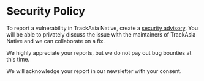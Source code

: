 # Security Policy

To report a vulnerability in TrackAsia Native, create a [security advisory](https://github.com/track-asia/trackasia-native/security/advisories/new).
You will be able to privately discuss the issue with the maintainers of TrackAsia Native and we can collaborate on a fix.

We highly appreciate your reports, but we do not pay out bug bounties at this time.

We will acknowledge your report in our newsletter with your consent.
